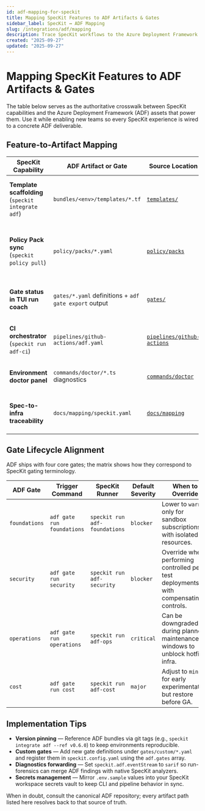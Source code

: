 ```yaml
---
id: adf-mapping-for-speckit
title: Mapping SpecKit Features to ADF Artifacts & Gates
sidebar_label: SpecKit ↔︎ ADF Mapping
slug: /integrations/adf/mapping
description: Trace SpecKit workflows to the Azure Deployment Framework artifacts and gate outputs they depend on.
created: "2025-09-27"
updated: "2025-09-27"
---
```


# Mapping SpecKit Features to ADF Artifacts & Gates

The table below serves as the authoritative crosswalk between SpecKit capabilities and the Azure Deployment Framework (ADF) assets that power them. Use it while enabling new teams so every SpecKit experience is wired to a concrete ADF deliverable.

## Feature-to-Artifact Mapping

| SpecKit Capability | ADF Artifact or Gate | Source Location | Notes |
|--------------------|----------------------|-----------------|-------|
| **Template scaffolding** (`speckit integrate adf`) | `bundles/<env>/templates/*.tf` | [`templates/`](https://github.com/speckit-dev/adf/tree/main/templates) | Each environment bundle exposes Terraform modules aligned with SpecKit's template wizard. |
| **Policy Pack sync** (`speckit policy pull`) | `policy/packs/*.yaml` | [`policy/packs`](https://github.com/speckit-dev/adf/tree/main/policy/packs) | Bundles ship `foundations`, `security`, and optional `cost` packs; SpecKit stores them under `.speckit/policy/adf`. |
| **Gate status in TUI run coach** | `gates/*.yaml` definitions + `adf gate export` output | [`gates/`](https://github.com/speckit-dev/adf/tree/main/gates) | Each gate emits SARIF & JSON; SpecKit ingests them into the forensics view. |
| **CI orchestrator** (`speckit run adf-ci`) | `pipelines/github-actions/adf.yaml` | [`pipelines/github-actions`](https://github.com/speckit-dev/adf/tree/main/pipelines/github-actions) | Provides reusable workflow with matrix jobs for build, deploy, and policy checks. |
| **Environment doctor panel** | `commands/doctor/*.ts` diagnostics | [`commands/doctor`](https://github.com/speckit-dev/adf/tree/main/commands/doctor) | Exposes health checks consumed by the SpecKit TUI Diagnostics panel. |
| **Spec-to-infra traceability** | `docs/mapping/speckit.yaml` | [`docs/mapping`](https://github.com/speckit-dev/adf/tree/main/docs/mapping) | Links requirements to Terraform modules and policy rules for RTM coverage. |

## Gate Lifecycle Alignment

ADF ships with four core gates; the matrix shows how they correspond to SpecKit gating terminology.

| ADF Gate | Trigger Command | SpecKit Runner | Default Severity | When to Override |
|----------|-----------------|----------------|------------------|------------------|
| `foundations` | `adf gate run foundations` | `speckit run adf-foundations` | `blocker` | Lower to `warn` only for sandbox subscriptions with isolated resources. |
| `security` | `adf gate run security` | `speckit run adf-security` | `blocker` | Override when performing controlled pen-test deployments with compensating controls. |
| `operations` | `adf gate run operations` | `speckit run adf-ops` | `critical` | Can be downgraded during planned maintenance windows to unblock hotfix infra. |
| `cost` | `adf gate run cost` | `speckit run adf-cost` | `major` | Adjust to `minor` for early experimentation but restore before GA. |

## Implementation Tips

- **Version pinning** — Reference ADF bundles via git tags (e.g., `speckit integrate adf --ref v0.6.0`) to keep environments reproducible.
- **Custom gates** — Add new gate definitions under `gates/custom/*.yaml` and register them in `speckit.config.yaml` using the `adf.gates` array.
- **Diagnostics forwarding** — Set `speckit.adf.eventStream` to `sarif` so run-forensics can merge ADF findings with native SpecKit analyzers.
- **Secrets management** — Mirror `.env.sample` values into your SpecKit workspace secrets vault to keep CLI and pipeline behavior in sync.

When in doubt, consult the canonical ADF repository; every artifact path listed here resolves back to that source of truth.
